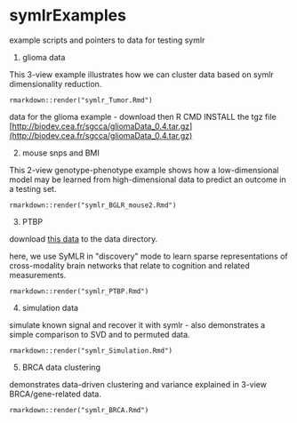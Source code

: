 # symlrExamples

example scripts and pointers to data for testing symlr

1. glioma data

This 3-view example illustrates how we can cluster data based on symlr dimensionality
reduction.

```
rmarkdown::render("symlr_Tumor.Rmd")
```

data for the glioma example - download then R CMD INSTALL the tgz file
[http://biodev.cea.fr/sgcca/gliomaData_0.4.tar.gz](http://biodev.cea.fr/sgcca/gliomaData_0.4.tar.gz)


2. mouse snps and BMI

This 2-view genotype-phenotype example shows how a low-dimensional model may be
learned from high-dimensional data to predict an outcome in a testing set.

```
rmarkdown::render("symlr_BGLR_mouse2.Rmd")
```


3. PTBP

download [this data](https://figshare.com/articles/PTBP_Matrices/11900229)
to the data directory.

here, we use SyMLR in "discovery" mode to learn sparse representations of
cross-modality brain networks that relate to cognition and related measurements.

```
rmarkdown::render("symlr_PTBP.Rmd")
```

4. simulation data

simulate known signal and recover it with symlr - also demonstrates a simple
comparison to SVD and to permuted data.

```
rmarkdown::render("symlr_Simulation.Rmd")
```


5. BRCA data clustering

demonstrates data-driven clustering and variance explained in 3-view
BRCA/gene-related data.

```
rmarkdown::render("symlr_BRCA.Rmd")
```
